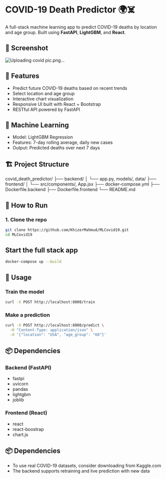 # COVID-19 Death Predictor 🌍☠️

A full-stack machine learning app to predict COVID-19 deaths by location and age group. Built using **FastAPI**, **LightGBM**, and **React**.

## 📸 Screenshot

![Uploading covid pic.png…]()


## 🚀 Features

- Predict future COVID-19 deaths based on recent trends
- Select location and age group
- Interactive chart visualization
- Responsive UI built with React + Bootstrap
- RESTful API powered by FastAPI

## 🧠 Machine Learning

- Model: LightGBM Regression
- Features: 7-day rolling average, daily new cases
- Output: Predicted deaths over next 7 days

## 🏗 Project Structure

covid_death_predictor/
├── backend/
│ └── app.py, models/, data/
├── frontend/
│ └── src/components/, App.jsx
├── docker-compose.yml
├── Dockerfile.backend
├── Dockerfile.frontend
└── README.md


## 🐳 How to Run

### 1. Clone the repo

```bash
git clone https://github.com/KhizerMahmud/MLCovid19.git
cd MLCovid19
```

## Start the full stack app 

```bash
docker-compose up --build
```

## 🧪 Usage

### Train the model

```bash
curl -X POST http://localhost:8000/train
```

### Make a prediction

```bash
curl -X POST http://localhost:8000/predict \
  -H "Content-Type: application/json" \
  -d '{"location": "USA", "age_group": "60"}'
```


## 📦 Dependencies

### Backend (FastAPI)
- fastpi
- uvicorn
- pandas
- lightgbm
- joblib

### Frontend (React)
- react
- react-boostrap
- chart.js

## 📦 Dependencies
- To use real COVID-19 datasets, consider downloading from Kaggle.com
- The backend supports retraining and live prediction with new data
